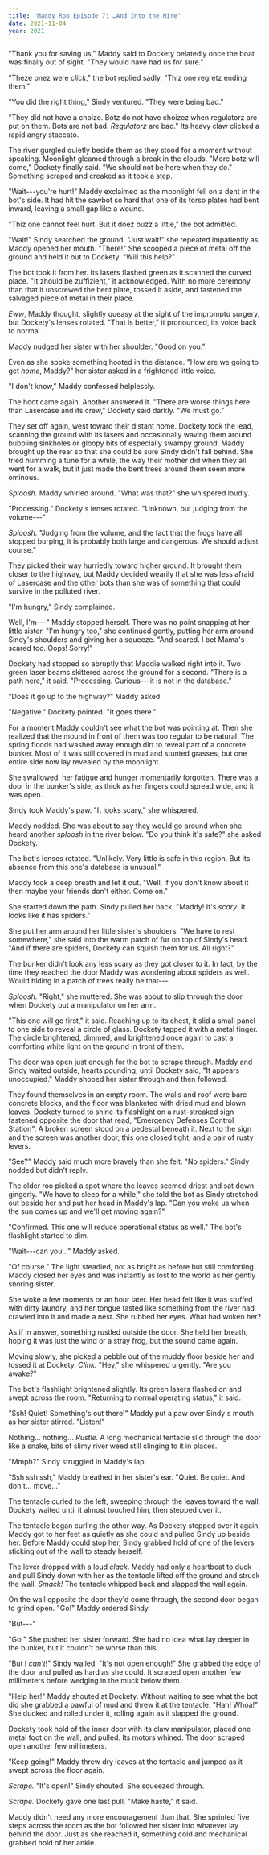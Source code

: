 ```yaml
---
title: "Maddy Roo Episode 7: …And Into the Mire"
date: 2021-11-04
year: 2021
---
```


"Thank you for saving us,"
Maddy said to Dockety belatedly once the boat was finally out of sight.
"They would have had us for sure."

"Theze onez were *click*,"
the bot replied sadly.
"Thiz one regretz ending them."

"You did the right thing,"
Sindy ventured.
"They were being bad."

"They did not have a choize.
Botz do not have choizez when regulatorz are put on them.
Bots are not bad.
*Regulatorz* are bad."
Its heavy claw clicked a rapid angry staccato.

The river gurgled quietly beside them as they stood for a moment without speaking.
Moonlight gleamed through a break in the clouds.
"More botz will come," Dockety finally said.
"We should not be here when they do."
Something scraped and creaked as it took a step.

"Wait---you're hurt!"
Maddy exclaimed
as the moonlight fell on a dent in the bot's side.
It had hit the sawbot so hard that one of its torso plates had bent inward,
leaving a small gap like a wound.

"Thiz one cannot feel hurt.
But it doez buzz a little,"
the bot admitted.

"Wait!"
Sindy searched the ground.
"Just wait!" she repeated impatiently as Maddy opened her mouth.
"There!"
She scooped a piece of metal off the ground and held it out to Dockety.
"Will this help?"

The bot took it from her.
Its lasers flashed green as it scanned the curved place.
"It zhould be zuffizient," it acknowledged.
With no more ceremony than that it unscrewed the bent plate,
tossed it aside,
and fastened the salvaged piece of metal in their place.

*Eww*, Maddy thought,
slightly queasy at the sight of the impromptu surgery,
but Dockety's lenses rotated.
"That is better," it pronounced,
its voice back to normal.

Maddy nudged her sister with her shoulder.
"Good on you."

Even as she spoke something hooted in the distance.
"How are we going to get *home*, Maddy?"
her sister asked in a frightened little voice.

"I don't know,"
Maddy confessed helplessly.

The hoot came again.
Another answered it.
"There are worse things here than Lasercase and its crew,"
Dockety said darkly.
"We must go."

They set off again,
west toward their distant home.
Dockety took the lead,
scanning the ground with its lasers
and occasionally waving them around bubbling sinkholes
or gloopy bits of especially swampy ground.
Maddy brought up the rear
so that she could be sure Sindy didn't fall behind.
She tried humming a tune for a while,
the way their mother did when they all went for a walk,
but it just made the bent trees around them seem more ominous.

*Sploosh.*
Maddy whirled around.
"What was that?" she whispered loudly.

"Processing."
Dockety's lenses rotated.
"Unknown,
but judging from the volume---"

*Sploosh.*
"Judging from the volume,
and the fact that the frogs have all stopped burping,
it is probably both large and dangerous.
We should adjust course."

They picked their way hurriedly toward higher ground.
It brought them closer to the highway,
but Maddy decided wearily that she was less afraid of Lasercase and the other bots
than she was of something that could survive in the polluted river.

"I'm hungry," Sindy complained.

Well, I'm---"
Maddy stopped herself.
There was no point snapping at her little sister.
"I'm hungry too," she continued gently,
putting her arm around Sindy's shoulders and giving her a squeeze.
"And scared.
I bet Mama's scared too.
Oops!
Sorry!"

Dockety had stopped so abruptly that Maddie walked right into it.
Two green laser beams skittered across the ground for a second.
"There is a path here," it said.
"Processing.
Curious---it is not in the database."

"Does it go up to the highway?" Maddy asked.

"Negative."
Dockety pointed.
"It goes there."

For a moment Maddy couldn't see what the bot was pointing at.
Then she realized that the mound in front of them was too regular to be natural.
The spring floods had washed away enough dirt to reveal part of a concrete bunker.
Most of it was still covered in mud and stunted grasses,
but one entire side now lay revealed by the moonlight.

She swallowed,
her fatigue and hunger momentarily forgotten.
There was a door in the bunker's side,
as thick as her fingers could spread wide,
and it was open.

Sindy took Maddy's paw.
"It looks scary,"
she whispered.

Maddy nodded.
She was about to say they would go around
when she heard another *sploosh* in the river below.
"Do you think it's safe?" she asked Dockety.

The bot's lenses rotated.
"Unlikely.
Very little is safe in this region.
But its absence from this one's database is unusual."

Maddy took a deep breath and let it out.
"Well,
if you don't know about it
then maybe your friends don't either.
Come on."

She started down the path.
Sindy pulled her back.
"Maddy!
It's *scary*.
It looks like it has spiders."

She put her arm around her little sister's shoulders.
"We have to rest somewhere,"
she said into the warm patch of fur on top of Sindy's head.
"And if there are spiders,
Dockety can squish them for us.
All right?"

The bunker didn't look any less scary as they got closer to it.
In fact,
by the time they reached the door
Maddy was wondering about spiders as well.
Would hiding in a patch of trees really be that---

*Sploosh.*
"Right," she muttered.
She was about to slip through the door when Dockety put a manipulator on her arm.

"This one will go first," it said.
Reaching up to its chest,
it slid a small panel to one side to reveal a circle of glass.
Dockety tapped it with a metal finger.
The circle brightened,
dimmed,
and brightened once again
to cast a comforting white light on the ground in front of them.

The door was open just enough for the bot to scrape through.
Maddy and Sindy waited outside,
hearts pounding,
until Dockety said,
"It appears unoccupied."
Maddy shooed her sister through and then followed.

They found themselves in an empty room.
The walls and roof were bare concrete blocks,
and the floor was blanketed with dried mud and blown leaves.
Dockety turned to shine its flashlight on a rust-streaked sign
fastened opposite the door that read,
"Emergency Defenses Control Station".
A broken screen stood on a pedestal beneath it.
Next to the sign and the screen was another door,
this one closed tight,
and a pair of rusty levers.

"See?" Maddy said much more bravely than she felt.
"No spiders."
Sindy nodded but didn't reply.

The older roo picked a spot where the leaves seemed driest
and sat down gingerly.
"We have to sleep for a while,"
she told the bot
as Sindy stretched out beside her and put her head in Maddy's lap.
"Can you wake us when the sun comes up and we'll get moving again?"

"Confirmed.
This one will reduce operational status as well."
The bot's flashlight started to dim.

"Wait---can you..."
Maddy asked.

"Of course."
The light steadied,
not as bright as before but still comforting.
Maddy closed her eyes and was instantly as lost to the world
as her gently snoring sister.

She woke a few moments or an hour later.
Her head felt like it was stuffed with dirty laundry,
and her tongue tasted like something from the river had crawled into it
and made a nest.
She rubbed her eyes.
What had woken her?

As if in answer,
something rustled outside the door.
She held her breath,
hoping it was just the wind or a stray frog,
but the sound came again.

Moving slowly,
she picked a pebble out of the muddy floor beside her
and tossed it at Dockety.
*Clink.*
"Hey," she whispered urgently.
"Are you awake?"

The bot's flashlight brightened slightly.
Its green lasers flashed on and swept across the room.
"Returning to normal operating status,"
it said.

"Ssh! Quiet! Something's out there!"
Maddy put a paw over Sindy's mouth as her sister stirred.
"Listen!"

Nothing... nothing...
*Rustle.*
A long mechanical tentacle slid through the door like a snake,
bits of slimy river weed still clinging to it in places.

"Mmph?"
Sindy struggled in Maddy's lap.

"Ssh ssh ssh," Maddy breathed in her sister's ear.
"Quiet. Be quiet. And don't... move..."

The tentacle curled to the left,
sweeping through the leaves toward the wall.
Dockety waited until it almost touched him,
then stepped over it.

The tentacle began curling the other way.
As Dockety stepped over it again,
Maddy got to her feet as quietly as she could
and pulled Sindy up beside her.
Before Maddy could stop her,
Sindy grabbed hold of one of the levers sticking out of the wall to steady herself.

The lever dropped with a loud *clack*.
Maddy had only a heartbeat to duck and pull Sindy down with her
as the tentacle lifted off the ground and struck the wall.
*Smack!*
The tentacle whipped back and slapped the wall again.

On the wall opposite the door they'd come through,
the second door began to grind open.
"Go!" Maddy ordered Sindy.

"But---"

"Go!"
She pushed her sister forward.
She had no idea what lay deeper in the bunker,
but it couldn't be worse than this.

"But I *can't*!" Sindy wailed.
"It's not open enough!"
She grabbed the edge of the door and pulled as hard as she could.
It scraped open another few millimeters before wedging in the muck below them.

"Help her!" Maddy shouted at Dockety.
Without waiting to see what the bot did
she grabbed a pawful of mud and threw it at the tentacle.
"Hah! Whoa!"
She ducked and rolled under it,
rolling again as it slapped the ground.

Dockety took hold of the inner door with its claw manipulator,
placed one metal foot on the wall,
and pulled.
Its motors whined.
The door scraped open another few millimeters.

"Keep going!"
Maddy threw dry leaves at the tentacle
and jumped as it swept across the floor again.

*Scrape.*
"It's open!" Sindy shouted.
She squeezed through.

*Scrape.*
Dockety gave one last pull.
"Make haste," it said.

Maddy didn't need any more encouragement than that.
She sprinted five steps across the room
as the bot followed her sister into whatever lay behind the door.
Just as she reached it,
something cold and mechanical grabbed hold of her ankle.
